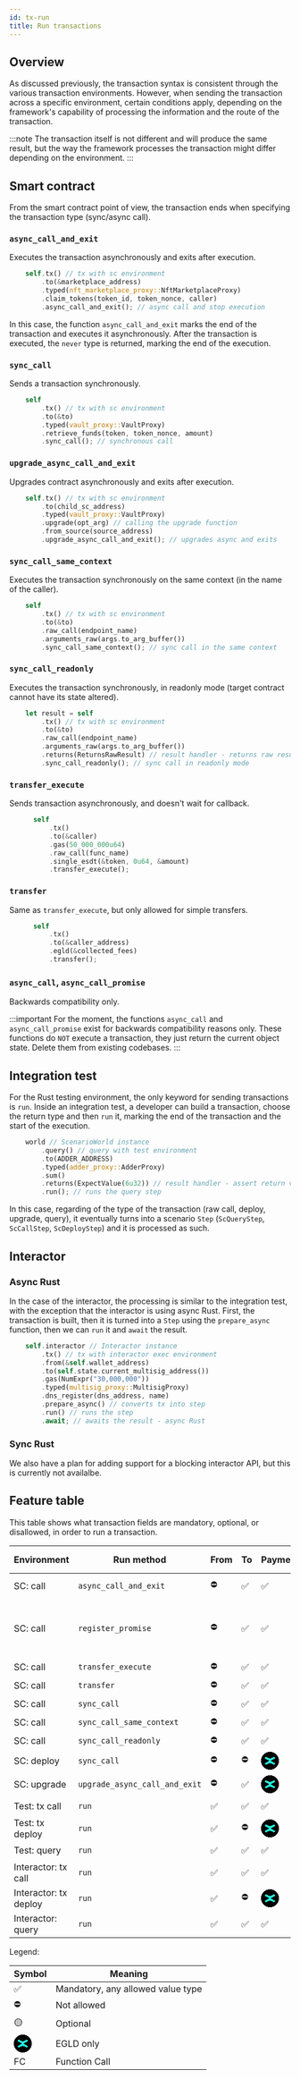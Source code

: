 ```yaml
---
id: tx-run
title: Run transactions
---
```


[comment]: # (mx-abstract)

## Overview

As discussed previously, the transaction syntax is consistent through the various transaction environments. However, when sending the transaction across a specific environment, certain conditions apply, depending on the framework's capability of processing the information and the route of the transaction.

:::note
The transaction itself is not different and will produce the same result, but the way the framework processes the transaction might differ depending on the environment.
:::

[comment]: # "mx-context-auto"

## Smart contract 

From the smart contract point of view, the transaction ends when specifying the transaction type (sync/async call).

[comment]: # "mx-context-auto"

### `async_call_and_exit` 

Executes the transaction asynchronously and exits after execution.

```rust title=contract.rs
    self.tx() // tx with sc environment
        .to(&marketplace_address)
        .typed(nft_marketplace_proxy::NftMarketplaceProxy)
        .claim_tokens(token_id, token_nonce, caller)
        .async_call_and_exit(); // async call and stop execution
```

In this case, the function `async_call_and_exit` marks the end of the transaction and executes it asynchronously. After the transaction is executed, the `never` type is returned, marking the end of the execution.

[comment]: # "mx-context-auto"

### `sync_call` 

Sends a transaction synchronously.

```rust title=contract.rs
    self
        .tx() // tx with sc environment
        .to(&to)
        .typed(vault_proxy::VaultProxy)
        .retrieve_funds(token, token_nonce, amount)
        .sync_call(); // synchronous call
```

[comment]: # "mx-context-auto"

### `upgrade_async_call_and_exit` 

Upgrades contract asynchronously and exits after execution.

```rust title=contract.rs
    self.tx() // tx with sc environment
        .to(child_sc_address)
        .typed(vault_proxy::VaultProxy)
        .upgrade(opt_arg) // calling the upgrade function
        .from_source(source_address)
        .upgrade_async_call_and_exit(); // upgrades async and exits
```

[comment]: # "mx-context-auto"

### `sync_call_same_context`

Executes the transaction synchronously on the same context (in the name of the caller).

```rust title=contract.rs
    self
        .tx() // tx with sc environment
        .to(&to)
        .raw_call(endpoint_name)
        .arguments_raw(args.to_arg_buffer())
        .sync_call_same_context(); // sync call in the same context
```

[comment]: # "mx-context-auto"

### `sync_call_readonly`

Executes the transaction synchronously, in readonly mode (target contract cannot have its state altered).

```rust title=contract.rs
    let result = self
        .tx() // tx with sc environment
        .to(&to)
        .raw_call(endpoint_name)
        .arguments_raw(args.to_arg_buffer())
        .returns(ReturnsRawResult) // result handler - returns raw result data
        .sync_call_readonly(); // sync call in readonly mode
```

### `transfer_execute`

Sends transaction asynchronously, and doesn't wait for callback.

```rust title=contract.rs
      self
          .tx()
          .to(&caller)
          .gas(50_000_000u64)
          .raw_call(func_name)
          .single_esdt(&token, 0u64, &amount)
          .transfer_execute();
```


### `transfer`

Same as `transfer_execute`, but only allowed for simple transfers.

```rust title=contract.rs
      self
          .tx()
          .to(&caller_address)
          .egld(&collected_fees)
          .transfer();
```


[comment]: # "mx-context-auto"

### `async_call`, `async_call_promise`

Backwards compatibility only.

:::important
For the moment, the functions `async_call` and `async_call_promise` exist for backwards compatibility reasons only. These functions do `NOT` execute a transaction, they just return the current object state. Delete them from existing codebases.
:::


[comment]: # "mx-context-auto"

## Integration test

For the Rust testing environment, the only keyword for sending transactions is `run`. Inside an integration test, a  developer can build a transaction, choose the return type and then `run` it, marking the end of the transaction and the start of the execution.

```rust title=blackbox_test.rs
    world // ScenarioWorld instance
        .query() // query with test environment
        .to(ADDER_ADDRESS)
        .typed(adder_proxy::AdderProxy)
        .sum()
        .returns(ExpectValue(6u32)) // result handler - assert return value
        .run(); // runs the query step
```

In this case, regarding of the type of the transaction (raw call, deploy, upgrade, query), it eventually turns into a scenario `Step` (`ScQueryStep`, `ScCallStep`, `ScDeployStep`) and it is processed as such. 


[comment]: # "mx-context-auto"

## Interactor

[comment]: # "mx-context-auto"

### Async Rust

In the case of the interactor, the processing is similar to the integration test, with the exception that the interactor is using async Rust. First, the transaction is built, then it is turned into a `Step` using the `prepare_async` function, then we can `run` it and `await` the result.

```rust title=interact.rs
    self.interactor // Interactor instance
        .tx() // tx with interactor exec environment
        .from(&self.wallet_address)
        .to(self.state.current_multisig_address())
        .gas(NumExpr("30,000,000"))
        .typed(multisig_proxy::MultisigProxy)
        .dns_register(dns_address, name)
        .prepare_async() // converts tx into step
        .run() // runs the step
        .await; // awaits the result - async Rust
```

[comment]: # "mx-context-auto"

### Sync Rust

We also have a plan for adding support for a blocking interactor API, but this is currently not availalbe.



[comment]: # "mx-context-auto"

## Feature table

This table shows what transaction fields are mandatory, optional, or disallowed, in order to run a transaction.

<table>
   <thead>
      <tr>
         <th>Environment</th>
         <th>Run method</th>
         <th>From</th>
         <th>To</th>
         <th>Payment</th>
         <th>Gas</th>
         <th>Data</th>
         <th>Result Handler</th>
      </tr>
   </thead>
   <tbody class="table-center-content">
      <tr>
         <td>SC: call</td>
         <td><code>async_call_and_exit</code></td>
         <td>⛔</td>
         <td>✅</td>
         <td>✅</td>
         <td>⛔</td>
         <td>FC or <code>()</code></td>
         <td>callback only</td>
      </tr>
      <tr>
         <td>SC: call</td>
         <td><code>register_promise</code></td>
         <td>⛔</td>
         <td>✅</td>
         <td>✅</td>
         <td>✅</td>
         <td>FC</td>
         <td>callbacks only, with gas for callback</td>
      </tr>
      <tr>
         <td>SC: call</td>
         <td><code>transfer_execute</code></td>
         <td>⛔</td>
         <td>✅</td>
         <td>✅</td>
         <td>✅</td>
         <td>FC or <code>()</code></td>
         <td>⛔</td>
      </tr>
      <tr>
         <td>SC: call</td>
         <td><code>transfer</code></td>
         <td>⛔</td>
         <td>✅</td>
         <td>✅</td>
         <td>✅</td>
         <td><code>()</code></td>
         <td>⛔</td>
      </tr>
      <tr>
         <td>SC: call</td>
         <td><code>sync_call</code></td>
         <td>⛔</td>
         <td>✅</td>
         <td>✅</td>
         <td>🟡</td>
         <td>FC</td>
         <td>✅</td>
      </tr>
      <tr>
         <td>SC: call</td>
         <td><code>sync_call_same_context</code></td>
         <td>⛔</td>
         <td>✅</td>
         <td>✅</td>
         <td>🟡</td>
         <td>FC</td>
         <td>✅</td>
      </tr>
      <tr>
         <td>SC: call</td>
         <td><code>sync_call_readonly</code></td>
         <td>⛔</td>
         <td>✅</td>
         <td>✅</td>
         <td>🟡</td>
         <td>FC</td>
         <td>✅</td>
      </tr>
      <tr>
         <td>SC: deploy</td>
         <td><code>sync_call</code></td>
         <td>⛔</td>
         <td>⛔</td>
         <td><img loading="lazy" alt="img" src="data:image/png;base64,iVBORw0KGgoAAAANSUhEUgAAACAAAAAgCAYAAABzenr0AAABO0lEQVR4XtWUMa4BURiFzUgUIpGn0Uh4sQmd7pW2YgMSaluwDRtQqrQUejtQ4k5cmfmuuf9/zZ2XOMnXXOc/50hEoxGoJEluPuiPIpZoYU6w0jRdMjQUk8FclRhUFeZ7xeNYsOeteBQb9hVEc12wN1OMH5yWR92K/f/27S3q8vH1fBsed867xGC/zW75nkccYAIIPYR+381HAyyd2d/L155OnM/VA/hIhqedE6jF3DKPiAMsDJfgfRnqARYWEfolggdYqhZbvm8Aiwn9EuoBvcXcKSujv1k792WIA5o/XadAS2s0cPKI97+AgXl+LweVz8DcQnnoAHoI/b4bcUA+kO8SmrvXAGlEHRTKn1rRVBemi+WZaKwL9hZEc2zY91Y8igV7vOJxVZivVeUfpslgaLAYqoU5UcQSQr+kO8u8NsE2OCZnAAAAAElFTkSuQmCC" width="32" height="32" class="img_node_modules-@docusaurus-theme-classic-lib-theme-MDXComponents-Img-styles-module" /></td>
         <td>🟡</td>
         <td>deploy</td>
         <td>✅</td>
      </tr>
      <tr>
         <td>SC: upgrade</td>
         <td><code>upgrade_async_call_and_exit</code></td>
         <td>⛔</td>
         <td>✅</td>
         <td><img loading="lazy" alt="img" src="data:image/png;base64,iVBORw0KGgoAAAANSUhEUgAAACAAAAAgCAYAAABzenr0AAABO0lEQVR4XtWUMa4BURiFzUgUIpGn0Uh4sQmd7pW2YgMSaluwDRtQqrQUejtQ4k5cmfmuuf9/zZ2XOMnXXOc/50hEoxGoJEluPuiPIpZoYU6w0jRdMjQUk8FclRhUFeZ7xeNYsOeteBQb9hVEc12wN1OMH5yWR92K/f/27S3q8vH1fBsed867xGC/zW75nkccYAIIPYR+381HAyyd2d/L155OnM/VA/hIhqedE6jF3DKPiAMsDJfgfRnqARYWEfolggdYqhZbvm8Aiwn9EuoBvcXcKSujv1k792WIA5o/XadAS2s0cPKI97+AgXl+LweVz8DcQnnoAHoI/b4bcUA+kO8SmrvXAGlEHRTKn1rRVBemi+WZaKwL9hZEc2zY91Y8igV7vOJxVZivVeUfpslgaLAYqoU5UcQSQr+kO8u8NsE2OCZnAAAAAElFTkSuQmCC" width="32" height="32" class="img_node_modules-@docusaurus-theme-classic-lib-theme-MDXComponents-Img-styles-module" /></td>
         <td>🟡</td>
         <td>upgrade</td>
         <td>callback only</td>
      </tr>
      <tr>
         <td>Test: tx call</td>
         <td><code>run</code></td>
         <td>✅</td>
         <td>✅</td>
         <td>✅</td>
         <td>🟡</td>
         <td>FC or <code>()</code></td>
         <td>✅</td>
      </tr>
      <tr>
         <td>Test: tx deploy</td>
         <td><code>run</code></td>
         <td>✅</td>
         <td>⛔</td>
         <td><img loading="lazy" alt="img" src="data:image/png;base64,iVBORw0KGgoAAAANSUhEUgAAACAAAAAgCAYAAABzenr0AAABO0lEQVR4XtWUMa4BURiFzUgUIpGn0Uh4sQmd7pW2YgMSaluwDRtQqrQUejtQ4k5cmfmuuf9/zZ2XOMnXXOc/50hEoxGoJEluPuiPIpZoYU6w0jRdMjQUk8FclRhUFeZ7xeNYsOeteBQb9hVEc12wN1OMH5yWR92K/f/27S3q8vH1fBsed867xGC/zW75nkccYAIIPYR+381HAyyd2d/L155OnM/VA/hIhqedE6jF3DKPiAMsDJfgfRnqARYWEfolggdYqhZbvm8Aiwn9EuoBvcXcKSujv1k792WIA5o/XadAS2s0cPKI97+AgXl+LweVz8DcQnnoAHoI/b4bcUA+kO8SmrvXAGlEHRTKn1rRVBemi+WZaKwL9hZEc2zY91Y8igV7vOJxVZivVeUfpslgaLAYqoU5UcQSQr+kO8u8NsE2OCZnAAAAAElFTkSuQmCC" width="32" height="32" class="img_node_modules-@docusaurus-theme-classic-lib-theme-MDXComponents-Img-styles-module" /></td>
         <td>🟡</td>
         <td>deploy</td>
         <td>✅</td>
      </tr>
      <tr>
         <td>Test: query</td>
         <td><code>run</code></td>
         <td>✅</td>
         <td>✅</td>
         <td>✅</td>
         <td>⛔</td>
         <td>FC</td>
         <td>✅</td>
      </tr>
      <tr>
         <td>Interactor: tx call</td>
         <td><code>run</code></td>
         <td>✅</td>
         <td>✅</td>
         <td>✅</td>
         <td>🟡</td>
         <td>FC or <code>()</code></td>
         <td>✅</td>
      </tr>
      <tr>
         <td>Interactor: tx deploy</td>
         <td><code>run</code></td>
         <td>✅</td>
         <td>⛔</td>
         <td><img loading="lazy" alt="img" src="data:image/png;base64,iVBORw0KGgoAAAANSUhEUgAAACAAAAAgCAYAAABzenr0AAABO0lEQVR4XtWUMa4BURiFzUgUIpGn0Uh4sQmd7pW2YgMSaluwDRtQqrQUejtQ4k5cmfmuuf9/zZ2XOMnXXOc/50hEoxGoJEluPuiPIpZoYU6w0jRdMjQUk8FclRhUFeZ7xeNYsOeteBQb9hVEc12wN1OMH5yWR92K/f/27S3q8vH1fBsed867xGC/zW75nkccYAIIPYR+381HAyyd2d/L155OnM/VA/hIhqedE6jF3DKPiAMsDJfgfRnqARYWEfolggdYqhZbvm8Aiwn9EuoBvcXcKSujv1k792WIA5o/XadAS2s0cPKI97+AgXl+LweVz8DcQnnoAHoI/b4bcUA+kO8SmrvXAGlEHRTKn1rRVBemi+WZaKwL9hZEc2zY91Y8igV7vOJxVZivVeUfpslgaLAYqoU5UcQSQr+kO8u8NsE2OCZnAAAAAElFTkSuQmCC" width="32" height="32" class="img_node_modules-@docusaurus-theme-classic-lib-theme-MDXComponents-Img-styles-module" /></td>
         <td>🟡</td>
         <td>deploy</td>
         <td>✅</td>
      </tr>
      <tr>
         <td>Interactor: query</td>
         <td><code>run</code></td>
         <td>✅</td>
         <td>✅</td>
         <td>✅</td>
         <td>⛔</td>
         <td>FC</td>
         <td>✅</td>
      </tr>
   </tbody>
</table>

Legend:

<table>
   <thead>
      <tr>
         <th>Symbol</th>
         <th>Meaning</th>
      </tr>
   </thead>
   <tbody class="table-center-content">
      <tr>
         <td>✅</td>
         <td>Mandatory, any allowed value type</td>
      </tr>
      <tr>
         <td>⛔</td>
         <td>Not allowed</td>
      </tr>
      <tr>
         <td>🟡</td>
         <td>Optional</td>
      </tr>
      <tr>
         <td><img loading="lazy" alt="img" src="data:image/png;base64,iVBORw0KGgoAAAANSUhEUgAAACAAAAAgCAYAAABzenr0AAABO0lEQVR4XtWUMa4BURiFzUgUIpGn0Uh4sQmd7pW2YgMSaluwDRtQqrQUejtQ4k5cmfmuuf9/zZ2XOMnXXOc/50hEoxGoJEluPuiPIpZoYU6w0jRdMjQUk8FclRhUFeZ7xeNYsOeteBQb9hVEc12wN1OMH5yWR92K/f/27S3q8vH1fBsed867xGC/zW75nkccYAIIPYR+381HAyyd2d/L155OnM/VA/hIhqedE6jF3DKPiAMsDJfgfRnqARYWEfolggdYqhZbvm8Aiwn9EuoBvcXcKSujv1k792WIA5o/XadAS2s0cPKI97+AgXl+LweVz8DcQnnoAHoI/b4bcUA+kO8SmrvXAGlEHRTKn1rRVBemi+WZaKwL9hZEc2zY91Y8igV7vOJxVZivVeUfpslgaLAYqoU5UcQSQr+kO8u8NsE2OCZnAAAAAElFTkSuQmCC" width="32" height="32" class="img_node_modules-@docusaurus-theme-classic-lib-theme-MDXComponents-Img-styles-module" /></td>
         <td>EGLD only</td>
      </tr>
      <tr>
         <td>FC</td>
         <td>Function Call</td>
      </tr>
   </tbody>
</table>
